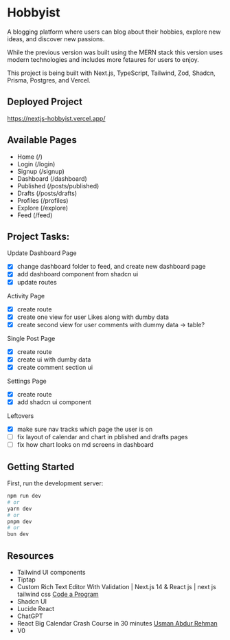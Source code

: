 # Hobbyist

A blogging platform where users can blog about their hobbies, explore new ideas, and discover new passions.

While the previous version was built using the MERN stack this version uses modern technologies and includes more fetaures for users to enjoy.

This project is being built with Next.js, TypeScript, Tailwind, Zod, Shadcn, Prisma, Postgres, and Vercel.

## Deployed Project

https://nextjs-hobbyist.vercel.app/

## Available Pages

- Home (/)
- Login (/login)
- Signup (/signup)
- Dashboard (/dashboard)
- Published (/posts/published)
- Drafts (/posts/drafts)
- Profiles (/profiles)
- Explore (/explore)
- Feed (/feed)

## Project Tasks:

Update Dashboard Page

- [x] change dashboard folder to feed, and create new dashboard page
- [x] add dashboard component from shadcn ui
- [x] update routes

Activity Page

- [x] create route
- [x] create one view for user Likes along with dumby data
- [x] create second view for user comments with dummy data -> table?

Single Post Page

- [x] create route
- [x] create ui with dumby data
- [x] create comment section ui

Settings Page

- [x] create route
- [x] add shadcn ui component

Leftovers

- [x] make sure nav tracks which page the user is on
- [ ] fix layout of calendar and chart in pblished and drafts pages
- [ ] fix how chart looks on md screens in dashboard

## Getting Started

First, run the development server:

```bash
npm run dev
# or
yarn dev
# or
pnpm dev
# or
bun dev
```

## Resources

- Tailwind UI components
- Tiptap
- Custom Rich Text Editor With Validation | Next.js 14 & React js | next js tailwind css [Code a Program](https://www.youtube.com/watch?v=wdG9Qa6ocYk)
- Shadcn UI
- Lucide React
- ChatGPT
- React Big Calendar Crash Course in 30 minutes [Usman Abdur Rehman](https://www.youtube.com/watch?v=ZFhDJAOd9Tg)
- V0
